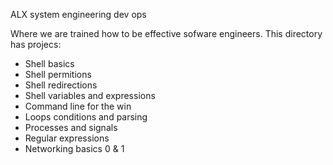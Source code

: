 ALX system engineering dev ops

Where we are trained how to be effective sofware engineers. This directory has projecs:
- Shell basics
- Shell permitions
- Shell redirections
- Shell variables and expressions
- Command line for the win
- Loops conditions and parsing
- Processes and signals
- Regular expressions
- Networking basics 0 & 1
  
